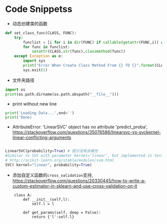 # Code Snippetss


* 动态创建类的函数

```python
def set_class_func(CLASS, FUNC):
    try:
        funclist = [i for i in dir(FUNC) if callable(getattr(FUNC,i)) and not i.startswith('_') ]
        for func in funclist:
            setattr(CLASS,str(func),classmethod(func))    
    except Exception as e:
        import sys
        print("Error When Create Class Method From {} TO {}".format(CLASS,FUNC))
        sys.exit(1)
```

* 文件夹路径
```python
import os
print(os.path.dirname(os.path.abspath("__file__")))
```

* print without new line
```python
print('Loading Data...',end='')
print('Done)
```

* AttributeError: 'LinearSVC' object has no attribute 'predict_proba', https://stackoverflow.com/questions/35076586/linearsvc-vs-svckernel-linear-conflicting-arguments
```python

LinearSVC(probability=True) # 提示没有该属性
#Similar to SVC with parameter kernel=’linear’, but implemented in terms of liblinear rather than libsvm, so it has more flexibility in  the choice of penalties and loss functions and should scale better to large numbers of samples.
# http://scikit-learn.org/stable/modules/svm.html
SVC( kernel="linear", probability=True)

```

* 添加自定义函数的`cross_validation`支持, https://stackoverflow.com/questions/20330445/how-to-write-a-custom-estimator-in-sklearn-and-use-cross-validation-on-it
  
```
    class A:
        def __init__(self,l):
            self.l = l

        def get_params(self, deep = False):
            return {'l':self.l}

```